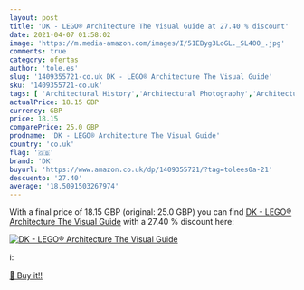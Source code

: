 ```yaml
---
layout: post
title: 'DK - LEGO® Architecture The Visual Guide at 27.40 % discount'
date: 2021-04-07 01:58:02
image: 'https://m.media-amazon.com/images/I/51EByg3LoGL._SL400_.jpg'
comments: true
category: ofertas
author: 'tole.es'
slug: '1409355721-co.uk DK - LEGO® Architecture The Visual Guide'
sku: '1409355721-co.uk'
tags: [ 'Architectural History','Architectural Photography','Architectural Types','Architecture','Architecture References','Arts & Photography','Books','Photography & Video','Teen & Young Adult','dk','lego®', ]
actualPrice: 18.15 GBP
currency: GBP
price: 18.15
comparePrice: 25.0 GBP
prodname: 'DK - LEGO® Architecture The Visual Guide'
country: 'co.uk'
flag: '🇬🇧'
brand: 'DK'
buyurl: 'https://www.amazon.co.uk/dp/1409355721/?tag=tolees0a-21'
descuento: '27.40'
average: '18.5091503267974'
---
```


With a final price of 18.15 GBP (original: 25.0 GBP) you can find [DK - LEGO® Architecture The Visual Guide](https://www.amazon.co.uk/dp/1409355721/?tag=tolees0a-21) with a  27.40 % discount here:

[![DK - LEGO® Architecture The Visual Guide](https://m.media-amazon.com/images/I/51EByg3LoGL._SL400_.jpg)](https://www.amazon.co.uk/dp/1409355721/?tag=tolees0a-21)

ℹ️:


[🛒 Buy it!!](https://www.amazon.co.uk/dp/1409355721/?tag=tolees0a-21)
